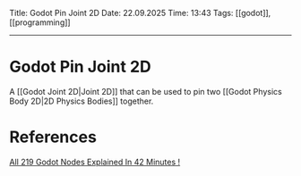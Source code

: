 Title: Godot Pin Joint 2D
Date: 22.09.2025
Time: 13:43
Tags: [[godot]], [[programming]]

---
# Godot Pin Joint 2D

A [[Godot Joint 2D|Joint 2D]] that can be used to pin two [[Godot Physics Body 2D|2D Physics Bodies]] together. 

# References
[All 219 Godot Nodes Explained In 42 Minutes !](https://www.youtube.com/watch?v=tO2gthp45MA&list=WL&index=1)